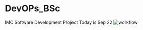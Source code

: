 # DevOPs_BSc
IMC Software Development Project
Today is Sep 22
![workflow](https://github.com/AungWinTun-ENU/Devops_BSc/actions/workflows/main.yml/badge.svg)
